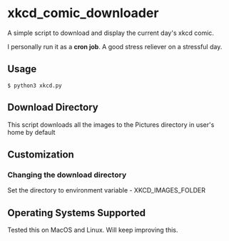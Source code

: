 # xkcd_comic_downloader

A simple script to download and display the current day's xkcd comic.

I personally run it as a **cron job**. A good stress reliever on a stressful day.

## Usage
```
$ python3 xkcd.py
```

## Download Directory
This script downloads all the images to the Pictures directory in user's home by default

## Customization

### Changing the download directory 
Set the directory to environment variable - XKCD_IMAGES_FOLDER

## Operating Systems Supported
Tested this on MacOS and Linux. Will keep improving this.
